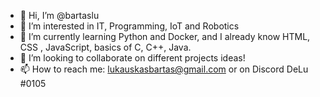 - 👋 Hi, I’m @bartaslu
- 👀 I’m interested in IT, Programming, IoT and Robotics
- 🌱 I’m currently learning Python and Docker, and I already know  HTML, CSS , JavaScript, basics of C, C++, Java.
- 💞️ I’m looking to collaborate on different projects ideas!
- 📫 How to reach me: lukauskasbartas@gmail.com or on Discord DeLu #0105


<!---
bartaslu/bartaslu is a ✨ special ✨ repository because its `README.md` (this file) appears on your GitHub profile.
You can click the Preview link to take a look at your changes.
--->
